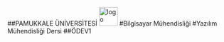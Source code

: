 ##PAMUKKALE ÜNİVERSİTESİ <img src="http://sunatimur.com/wp/wp-content/uploads/2011/12/pamukkale-universitesi-logo.jpg" alt="logo" height="42" width="42">
#Bilgisayar Mühendisliği
#Yazılım Mühendisliği Dersi
##ÖDEV1
